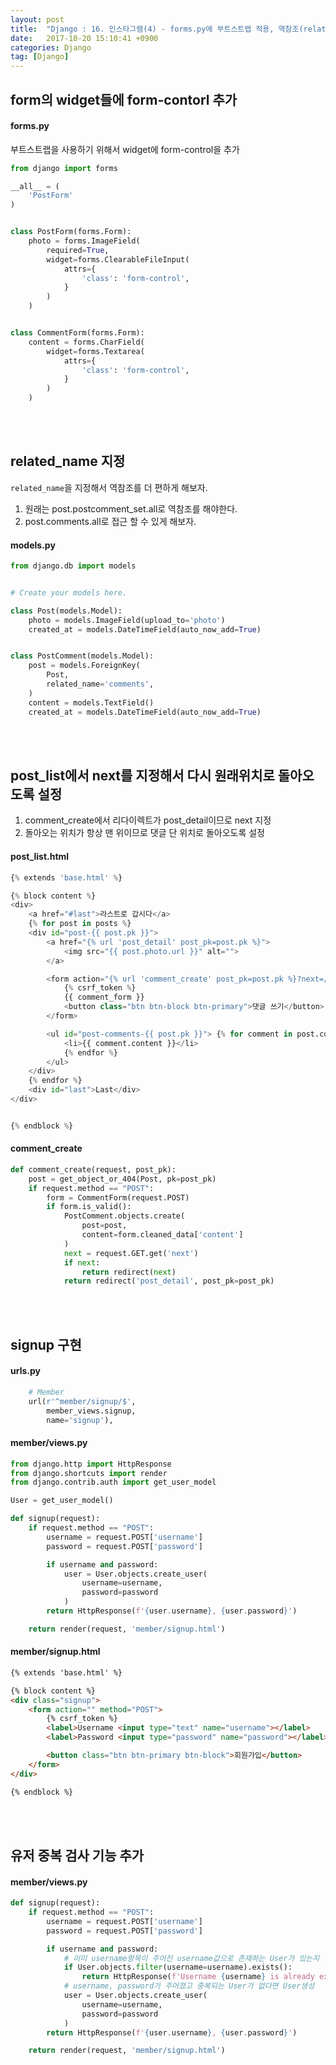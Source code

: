 ```yaml
---
layout: post
title:  "Django : 16. 인스타그램(4) - forms.py에 부트스트랩 적용, 역참조(related_name), next(template), signup 구현, 유저중복검사 구현"
date:   2017-10-20 15:10:41 +0900
categories: Django
tag: [Django]
---
```



## form의 widget들에 form-contorl 추가

#### forms.py

부트스트랩을 사용하기 위해서 widget에 form-control을 추가

```python
from django import forms

__all__ = (
    'PostForm'
)


class PostForm(forms.Form):
    photo = forms.ImageField(
        required=True,
        widget=forms.ClearableFileInput(
            attrs={
                'class': 'form-control',
            }
        )
    )


class CommentForm(forms.Form):
    content = forms.CharField(
        widget=forms.Textarea(
            attrs={
                'class': 'form-control',
            }
        )
    )
```

<br><br>

## related_name 지정

`related_name`을 지정해서 역참조를 더 편하게 해보자.

1. 원래는 post.postcomment_set.all로 역참조를 해야한다.
2. post.comments.all로 접근 할 수 있게 해보자.

#### models.py

```python
from django.db import models


# Create your models here.

class Post(models.Model):
    photo = models.ImageField(upload_to='photo')
    created_at = models.DateTimeField(auto_now_add=True)


class PostComment(models.Model):
    post = models.ForeignKey(
        Post,
        related_name='comments',
    )
    content = models.TextField()
    created_at = models.DateTimeField(auto_now_add=True)

```

<br><br>

## post_list에서 next를 지정해서 다시 원래위치로 돌아오도록 설정

1. comment\_create에서 리다이렉트가 post\_detail이므로 next 지정
2. 돌아오는 위치가 항상 맨 위이므로 댓글 단 위치로 돌아오도록 설정

#### post_list.html

```python
{% extends 'base.html' %}

{% block content %}
<div>
    <a href="#last">라스트로 갑시다</a>
    {% for post in posts %}
    <div id="post-{{ post.pk }}">
        <a href="{% url 'post_detail' post_pk=post.pk %}">
            <img src="{{ post.photo.url }}" alt="">
        </a>

        <form action="{% url 'comment_create' post_pk=post.pk %}?next=/post/#post-comments-{{ post.pk }}" method="POST">
            {% csrf_token %}
            {{ comment_form }}
            <button class="btn btn-block btn-primary">댓글 쓰기</button>
        </form>

        <ul id="post-comments-{{ post.pk }}"> {% for comment in post.comments.all %}
            <li>{{ comment.content }}</li>
            {% endfor %}
        </ul>
    </div>
    {% endfor %}
    <div id="last">Last</div>
</div>


{% endblock %}
```

#### comment_create

```python
def comment_create(request, post_pk):
    post = get_object_or_404(Post, pk=post_pk)
    if request.method == "POST":
        form = CommentForm(request.POST)
        if form.is_valid():
            PostComment.objects.create(
                post=post,
                content=form.cleaned_data['content']
            )
            next = request.GET.get('next')
            if next:
                return redirect(next)
            return redirect('post_detail', post_pk=post_pk)

```

<br><br>

## signup 구현

#### urls.py

```python
    # Member
    url(r'^member/signup/$',
        member_views.signup,
        name='signup'),
```

#### member/views.py

```python
from django.http import HttpResponse
from django.shortcuts import render
from django.contrib.auth import get_user_model

User = get_user_model()

def signup(request):
    if request.method == "POST":
        username = request.POST['username']
        password = request.POST['password']

        if username and password:
            user = User.objects.create_user(
                username=username,
                password=password
            )
        return HttpResponse(f'{user.username}, {user.password}')

    return render(request, 'member/signup.html')
```

#### member/signup.html

```html
{% extends 'base.html' %}

{% block content %}
<div class="signup">
    <form action="" method="POST">
        {% csrf_token %}
        <label>Username <input type="text" name="username"></label>
        <label>Password <input type="password" name="password"></label>

        <button class="btn btn-primary btn-block">회원가입</button>
    </form>
</div>

{% endblock %}
```

<br><br>

## 유저 중복 검사 기능 추가

#### member/views.py

```python
def signup(request):
    if request.method == "POST":
        username = request.POST['username']
        password = request.POST['password']

        if username and password:
            # 이미 username항목이 주어진 username값으로 존재하는 User가 있는지 검사
            if User.objects.filter(username=username).exists():
                return HttpResponse(f'Username {username} is already exist')
            # username, password가 주어졌고 중복되는 User가 없다면 User생성
            user = User.objects.create_user(
                username=username,
                password=password
            )
        return HttpResponse(f'{user.username}, {user.password}')

    return render(request, 'member/signup.html')
```

